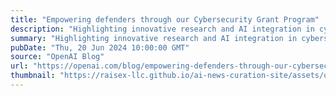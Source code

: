 ```yaml
---
title: "Empowering defenders through our Cybersecurity Grant Program"
description: "Highlighting innovative research and AI integration in cybersecurity"
summary: "Highlighting innovative research and AI integration in cybersecurity"
pubDate: "Thu, 20 Jun 2024 10:00:00 GMT"
source: "OpenAI Blog"
url: "https://openai.com/blog/empowering-defenders-through-our-cybersecurity-grant-program"
thumbnail: "https://raisex-llc.github.io/ai-news-curation-site/assets/openai_logo.png"
---
```


